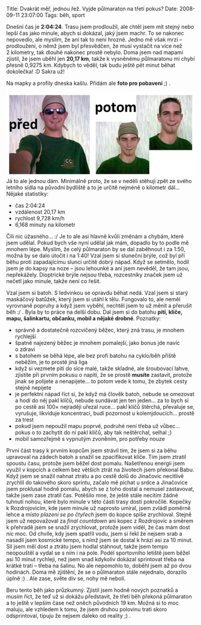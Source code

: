 Title: Dvakrát měř, jednou řež. Vyjde půlmaraton na třetí pokus?
Date: 2008-09-11 23:07:00
Tags: běh, sport

Dnešní čas je **2:04:24**. Trasu jsem prodloužil, ale chtěl jsem
mít stejný nebo lepší čas jako minule, abych si dokázal, jaký jsem
machr. To se nakonec nepovedlo, ale myslím, že ani tak to není
hrozné. Jedno mě však mrzí – prodloužení, o němž jsem byl
přesvědčen, že musí vystačit na více než 2 kilometry, tak dlouhé
nakonec prostě nebylo. Doma jsem nad mapami zjistil, že jsem uběhl
jen **20,17 km**, takže k vysněnému půlmaratonu mi chybí přesně
0,9275 km. Kdybych to věděl, tak budu ještě pět minut běhat
dokolečka! :D Sakra už!

Na mapky a profily dneska kašlu. Přidám ale **foto pro pobavení**
;) .

![obrázek](images/63.jpg)
Já to ale jednou dám. Minimálně proto, že se v neděli stěhuji zpět
ze svého letního sídla na původní bydliště a to je určitě nejméně
o kilometr dál… Nějaké statistiky:

-   čas 2:04:24
-   vzdálenost 20,17 km
-   rychlost 9,728 km/h
-   6,168 minuty na kilometr

Čili nic úžasného… :/ Je to ale asi hlavně kvůli změnám a chybám,
které jsem udělal. Pokud bych vše nyní udělal jak mám, dopadlo by
to podle mě mnohem lépe. Myslím, že celý půlmaraton by se dal
zaběhnout i za 1:50, možná by se dalo útočit i na 1:40! Vzal jsem
si sluneční brýle, což byl při běhu proti zapadajícímu slunci
určitě dobrý nápad. Když se setmělo, hodil jsem je do kapsy na
noze – jsou lehounké a ani jsem nevěděl, že tam jsou, nepřekážely.
Dioptrické brýle nejsou třeba, rozcestníky značek jsem už nečetl
jako minule, takže není co řešit.

Vzal jsem si batoh. S ledvinkou se opravdu běhat nedá. Vzal jsem si
starý maskáčový batůžek, který jsem si utáhl k tělu. Fungovalo to,
ale neměl vyrovnaně popruhy a když jsem vyběhl, nechtěl jsem to už
měnit a přerušit běh :/ . Byla by to práce na delší dobu. Dal jsem
si do batohu
**pití, klíče, mapu, šalinkartu, občanku, mobil a nějaké drobné**.
Poznatky:

-   správně a dostatečně rozcvičený běžec, který zná trasu, je
    mnohem rychlejší
-   špatně najezený běžec je mnohem pomalejší, jako bonus jde navíc
    o zdraví
-   s batohem se běhá lépe, ale bez profi batohu na cyklo/běh
    příště neběžím, je to prostě jiná liga
-   když si vezmete pití do sice malé, takže skladné, ale
    šroubovací lahve, zjistíte při prvním pokusu o napití, že se prostě
    **musíte** zastavit, protože jinak se polijete a nenapijete… to
    potom vede k tomu, že zbytek cesty stejně nepijete
-   je perfektní nápad říct si, že když má člověk batoh, nebude se
    omezovat a hodí do něj pakl klíčů, nebude sundávat jen ten jeden…
    za to bych si po cestě asi 100× nejraději uřezal ruce… pakl klíčů
    štěrchá, převaluje se, vyrušuje, likviduje koncentraci, budí
    pozornost u kolemjdoucích… prostě za trest
-   pokud jsem nepoužil mapu poprvé, podruhé není třeba už vůbec…
    pokus o to zachytit do ní pakl klíčů, aby tak neštěrchal, selhal ;)
-   mobil samozřejmě s vypnutým zvoněním, pro potřeby nouze

První část trasy k prvním kopcům jsem strávil tím, že jsem si za
běhu upravoval na zádech batoh a snažil se zpacifikovat klíče. Tím
jsem ztratil spoustu času, protože jsem běžel dost pomalu.
Našetřenou energii jsem využil v kopcích a celkem bez větších ztrát
na životech jsem překonal Babu. Když jsem se snažil nahnat ztrátu a
po cestě dolů do Jinačovic necitlivě zrychlil do takového skoro
sprintu, začalo mě píchat u srdce a Jinačovice jsem proklusal hodně
pomalu, abych se z toho dostal a nemusel zastavovat, takže jsem
zase ztratil čas. Potěšilo mne, že ještě stále necítím žádné
tuhnutí nohou, které bylo minule v této části trasy dosti
pokročilé. Kopečky k Rozdrojovicím, kde jsem minule už naprosto
umíral, jsem zvládl poměrně lehce a místo *plazení se po čtyřech*
jsem do kopce spíše zrychloval. Stejně jsem už nepovažoval za
*final countdown* ani kopec z Rozdrojovic a směrem k přehradě jsem
se snažil zrychlovat, protože jsem viděl, že čas mám dost nic moc.
Od chvíle, kdy jsem spatřil vodu, jsem si řekl že nejsem srab a
nasadil jsem kosmické tempo, s nímž jsem se dostal k hrázi asi za
10 minut. Sil jsem měl dost a ztrátu jsem hodlal stáhnout, takže
jsem tempo neopouštěl a vydal se s ním i na pole. Podél sportovního
letiště jsem běžel asi 10 minut rychleji, než jsem snad kdykoliv
dokázal sprintovat třeba na krátké trati – třeba na šalinu. No ale
nepomohlo to, doběhl jsem až po dvou hodinách. Doma mě zjištění, že
se o půlmaraton stále nejednalo, dorazilo úplně :) . Ale zase,
světe div se, nohy mě nebolí.

Beru tento běh jako průzkumný. Zjistil jsem hodně nových poznatků a
musím říct, že teď už si dokážu představit, že třetí běh překoná
půlmaraton a to ještě v lepším čase než oněch původních 19 km.
Možná si to moc maluju, ale vzhledem k tomu, že jsem druhou
polovinu trati skoro odsprintoval, tipuju že nejsem daleko od
reality ;) .
